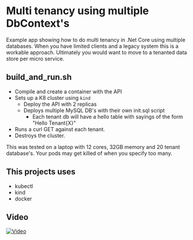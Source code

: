 # Multi tenancy using multiple DbContext's

Example app showing how to do multi tenancy in .Net Core using multiple databases. 
When you have limited clients and a legacy system this is a workable approach.
Ultimately you would want to move to a tenanted data store per micro service.

## build_and_run.sh
* Compile and create a container with the API
* Sets up a K8 cluster using `kind`
  * Deploy the API with 2 replicas
  * Deploys multiple MySQL DB's with their own init.sql script 
    * Each tenant db will have a hello table with sayings of the form "Hello Tenant{X}"
* Runs a curl GET against each tenant.
* Destroys the cluster.

This was tested on a laptop with 12 cores, 32GB memory and 20 tenant database's. 
Your pods may get killed of when you specify too many.

## This projects uses
* kubectl
* kind
* docker

## Video

[![Video](https://drive.google.com/file/d/1xdcdU6G0XbltYeaUhu6PryFvfh2ubSVR/view?usp=sharing)](https://drive.google.com/file/d/1owEjXNI4fz07Eyi4YW5kqfvMI8HBwKXr/view?usp=sharing)


